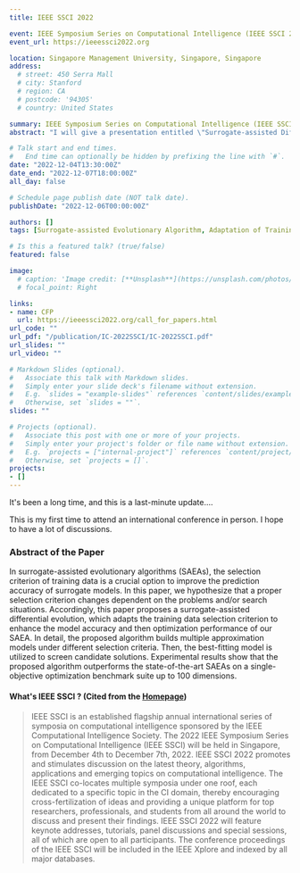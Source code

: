 ```yaml
---
title: IEEE SSCI 2022

event: IEEE Symposium Series on Computational Intelligence (IEEE SSCI 2022)
event_url: https://ieeessci2022.org

location: Singapore Management University, Singapore, Singapore
address:
  # street: 450 Serra Mall
  # city: Stanford
  # region: CA
  # postcode: '94305'
  # country: United States

summary: IEEE Symposium Series on Computational Intelligence (IEEE SSCI 2022)
abstract: "I will give a presentation entitled \"Surrogate-assisted Differential Evolution with Adaptation of Training Data Selection Criterion\" at IEEE SSCI 2022, a refereed international conference."

# Talk start and end times.
#   End time can optionally be hidden by prefixing the line with `#`.
date: "2022-12-04T13:30:00Z"
date_end: "2022-12-07T18:00:00Z"
all_day: false

# Schedule page publish date (NOT talk date).
publishDate: "2022-12-06T00:00:00Z"

authors: []
tags: [Surrogate-assisted Evolutionary Algorithm, Adaptation of Training Data Selection Criterion, Radial Basis Function Network, Differential Evolution]

# Is this a featured talk? (true/false)
featured: false

image:
  # caption: 'Image credit: [**Unsplash**](https://unsplash.com/photos/bzdhc5b3Bxs)'
  # focal_point: Right

links:
- name: CFP
  url: https://ieeessci2022.org/call_for_papers.html
url_code: ""
url_pdf: "/publication/IC-2022SSCI/IC-2022SSCI.pdf"
url_slides: ""
url_video: ""

# Markdown Slides (optional).
#   Associate this talk with Markdown slides.
#   Simply enter your slide deck's filename without extension.
#   E.g. `slides = "example-slides"` references `content/slides/example-slides.md`.
#   Otherwise, set `slides = ""`.
slides: ""

# Projects (optional).
#   Associate this post with one or more of your projects.
#   Simply enter your project's folder or file name without extension.
#   E.g. `projects = ["internal-project"]` references `content/project/deep-learning/index.md`.
#   Otherwise, set `projects = []`.
projects:
- []
---
```


It's been a long time, and this is a last-minute update....

This is my first time to attend an international conference in person. I hope to have a lot of discussions.

### Abstract of the Paper

In surrogate-assisted evolutionary algorithms (SAEAs), the selection criterion of training data is a crucial option to improve the prediction accuracy of surrogate models. In this paper, we hypothesize that a proper selection criterion changes dependent on the problems and/or search situations. Accordingly, this paper proposes a surrogate-assisted differential evolution, which adapts the training data selection criterion to enhance the model accuracy and then optimization performance of our SAEA. In detail, the proposed algorithm builds multiple approximation models under different selection criteria. Then, the best-fitting model is utilized to screen candidate solutions. Experimental results show that the proposed algorithm outperforms the state-of-the-art SAEAs on a single-objective optimization benchmark suite up to 100 dimensions.


#### What's IEEE SSCI ? (Cited from the [Homepage](https://ieeessci2022.org))

> IEEE SSCI is an established flagship annual international series of symposia on computational intelligence sponsored by the IEEE Computational Intelligence Society. The 2022 IEEE Symposium Series on Computational Intelligence (IEEE SSCI) will be held in Singapore, from December 4th to December 7th, 2022. IEEE SSCI 2022 promotes and stimulates discussion on the latest theory, algorithms, applications and emerging topics on computational intelligence. The IEEE SSCI co-locates multiple symposia under one roof, each dedicated to a specific topic in the CI domain, thereby encouraging cross-fertilization of ideas and providing a unique platform for top researchers, professionals, and students from all around the world to discuss and present their findings. IEEE SSCI 2022 will feature keynote addresses, tutorials, panel discussions and special sessions, all of which are open to all participants. The conference proceedings of the IEEE SSCI will be included in the IEEE Xplore and indexed by all major databases.